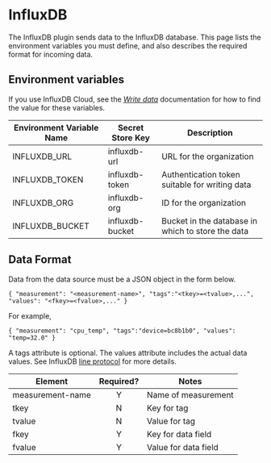 # InfluxDB
The InfluxDB plugin sends data to the InfluxDB database. This page lists the environment variables you must define, and also describes the required format for incoming data.

## Environment variables
If you use InfluxDB Cloud, see the [*Write data*](https://docs.influxdata.com/influxdb/cloud/write-data/#what-youll-need) documentation for how to find the value for these variables.

| Environment Variable Name | Secret Store Key | Description |
|---------------------------|------------------|-------------|
|INFLUXDB_URL         |influxdb-url  | URL for the organization |
|INFLUXDB_TOKEN       |influxdb-token  | Authentication token suitable for writing data |
|INFLUXDB_ORG         |influxdb-org | ID for the organization |
|INFLUXDB_BUCKET      |influxdb-bucket | Bucket in the database in which to store the data |

## Data Format
Data from the data source must be a JSON object in the form below.

```
{ "measurement": "<measurement-name>", "tags":"<tkey>=<tvalue>,...", "values": "<fkey>=<fvalue>,..." }
```

For example,
```
{ "measurement": "cpu_temp", "tags":"device=bc8b1b0", "values": "temp=32.0" }
```

A tags attribute is optional. The values attribute includes the actual data values. See InfluxDB [line protocol](https://docs.influxdata.com/influxdb/cloud/reference/syntax/line-protocol) for more details.

| Element          |Required?| Notes          |
|------------------|:--:|----------------|
| measurement-name | Y  | Name of measurement|
| tkey          | N  | Key for tag        |
| tvalue        | N  | Value for tag      |
| fkey        | Y  | Key for data field      |
| fvalue      | Y  | Value for data field    |

